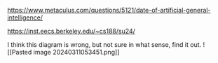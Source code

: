 https://www.metaculus.com/questions/5121/date-of-artificial-general-intelligence/

https://inst.eecs.berkeley.edu/~cs188/su24/

I think this diagram is wrong, but not sure in what sense, find it out.
![[Pasted image 20240311053451.png]]